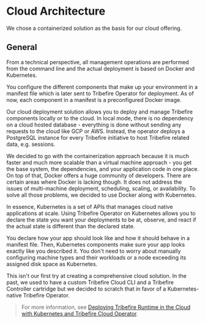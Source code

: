 # Cloud Architecture

We chose a containerized solution as the basis for our cloud offering.

## General

From a technical perspective, all management operations are performed from the command line and the actual deployment is based on Docker and Kubernetes.

You configure the different components that make up your environment in a manifest file which is later sent to Tribefire Operator for deployment. As of now, each component in a manifest is a preconfigured Docker image.

Our cloud deployment solution allows you to deploy and manage Tribefire components locally or to the cloud. In local mode, there is no dependency on a cloud hosted database - everything is done without sending any requests to the cloud like GCP or AWS. Instead, the operator deploys a PostgreSQL instance for every Tribefire initiative to host Tribefire related data, e.g. sessions.

We decided to go with the containerization approach because it is much faster and much more scalable than a virtual machine approach - you get the base system, the dependencies, and your application code in one place. On top of that, Docker offers a huge community of developers. There are certain areas where Docker is lacking though. It does not address the issues of multi-machine deployment, scheduling, scaling, or availability. To solve all those problems, we decided to use Docker along with Kubernetes.

In essence, Kubernetes is a set of APIs that manages cloud native applications at scale. Using Tribefire Operator on Kubernetes allows you to declare the state you want your deployments to be at, observe, and react if the actual state is different than the declared state.

You declare how your app should look like and how it should behave in a manifest file. Then, Kubernetes components make sure your app looks exactly like you described it. You don't need to worry about manually configuring machine types and their workloads or a node exceeding its assigned disk space as Kubernetes.

This isn't our first try at creating a comprehensive cloud solution. In the past, we used to have a custom Tribefire Cloud CLI and a Tribefire Controller cartridge but we decided to scratch that in favor of a Kubernetes-native Tribefire Operator.

> For more information, see [Deploying Tribefire Runtime in the Cloud with Kubernetes and Tribefire Cloud Operator](Deploying_tf_with_operator.md).